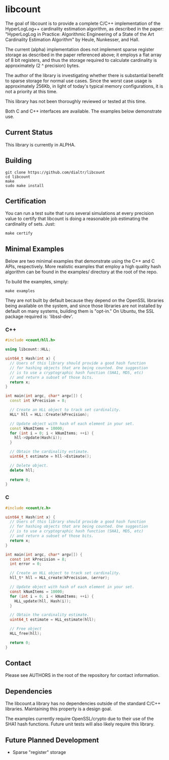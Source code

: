 # libcount

The goal of libcount is to provide a complete C/C++ implementation of the
HyperLogLog++ cardinality estimation algorithm, as described in the paper:
"HyperLogLog in Practice: Algorithmic Engineering of a State of the Art
Cardinality Estimation Algorithm" by Heule, Nunkesser, and Hall.

The current (alpha) implementation does not implement sparse register
storage as described in the paper referenced above; it employs a flat
array of 8 bit registers, and thus the storage required to calculate
cardinality is approximately (2 ^ precision) bytes.

The author of the library is investigating whether there is substantial
benefit to sparse storage for normal use cases. Since the worst case
usage is approximately 256Kb, in light of today's typical memory
configurations, it is not a priority at this time.

This library has not been thoroughly reviewed or tested at this time.

Both C and C++ interfaces are available. The examples below demonstrate use.

## Current Status

This library is currently in ALPHA.

## Building

    git clone https://github.com/dialtr/libcount
    cd libcount
    make
    sudo make install

## Certification

You can run a test suite that runs several simulations at every precision
value to certify that libcount is doing a reasonable job estimating the
cardinality of sets. Just:

    make certify

## Minimal Examples

Below are two minimal examples that demonstrate using the C++ and C APIs,
respectively. More realistic examples that employ a high quality hash
algorithm can be found in the examples/ directory at the root of the repo.

To build the examples, simply:

    make examples

They are not built by default because they depend on the OpenSSL libraries
being available on the system, and since those libraries are not installed
by default on many systems, building them is "opt-in." On Ubuntu, the SSL
package required is: 'libssl-dev'.

### C++
```C++
#include <count/hll.h>

using libcount::HLL;

uint64_t Hash(int x) {
  // Users of this library should provide a good hash function
  // for hashing objects that are being counted. One suggestion
  // is to use a cryptographic hash function (SHA1, MD5, etc)
  // and return a subset of those bits.
  return x;
}

int main(int argc, char* argv[]) {
  const int kPrecision = 8;

  // Create an HLL object to track set cardinality.
  HLL* hll = HLL::Create(kPrecision);

  // Update object with hash of each element in your set.
  const kNumItems = 10000;
  for (int i = 0; i < kNumItems; ++i) {
    hll->Update(Hash(i));
  }

  // Obtain the cardinality estimate.
  uint64_t estimate = hll->Estimate();

  // Delete object.
  delete hll;
  
  return 0;
}
```

### C
```C
#include <count/c.h>

uint64_t Hash(int x) {
  // Users of this library should provide a good hash function
  // for hashing objects that are being counted. One suggestion
  // is to use a cryptographic hash function (SHA1, MD5, etc)
  // and return a subset of those bits.
  return x;
}

int main(int argc, char* argv[]) {
  const int kPrecision = 8;
  int error = 0;

  // Create an HLL object to track set cardinality.
  hll_t* hll = HLL_create(kPrecision, &error);

  // Update object with hash of each element in your set.
  const kNumItems = 10000;
  for (int i = 0; i < kNumItems; ++i) {
    HLL_update(hll, Hash(i));
  }

  // Obtain the cardinality estimate.
  uint64_t estimate = HLL_estimate(hll);

  // Free object
  HLL_free(hll);

  return 0;
}
```

## Contact
Please see AUTHORS in the root of the repository for contact information.

## Dependencies
The libcount.a library has no dependencies outside of the standard C/C++
libraries. Maintaining this property is a design goal.

The examples currently require OpenSSL/crypto due to their use of the SHA1
hash functions. Future unit tests will also likely require this library.

## Future Planned Development

* Sparse "register" storage

